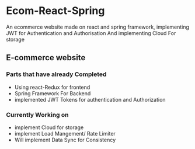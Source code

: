 # Ecom-React-Spring
An ecommerce website made on react and spring framework, implementing JWT for Authentication and Authorisation And implementing Cloud For storage

<h2>E-commerce website</h2>

<h3>Parts that have already Completed </h3>
<ul>
  <li>Using react-Redux for frontend</li>
  <li>Spring Framework For Backend</li>
  <li>implemented JWT Tokens for authentication and Authorization </li>
</ul>
<h3>Currently Working on</h3>
<ul>
  <li>
    implement Cloud for storage 
  </li>
  <li>implement Load Mangement/ Rate Limiter</li>
  <li>Will implement Data Sync for Consistency</li>
</ul>
